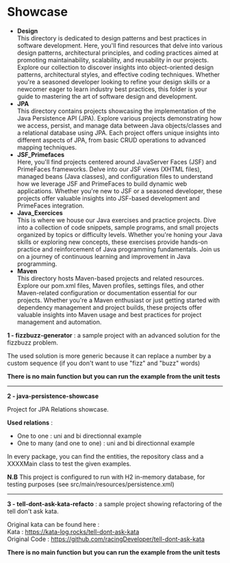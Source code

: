 # Showcase

<ul>
  <li><b>Design</b></li>
  This directory is dedicated to design patterns and best practices in software development. Here, you'll find resources that delve into various design patterns, architectural principles, and coding practices aimed at promoting maintainability, scalability, and reusability in our projects. Explore our collection to discover insights into object-oriented design patterns, architectural styles, and effective coding techniques. Whether you're a seasoned developer looking to refine your design skills or a newcomer eager to learn industry best practices, this folder is your guide to mastering the art of software design and development.
  
  <li><b>JPA</b></li>
  This directory contains projects showcasing the implementation of the Java Persistence API (JPA). Explore various projects demonstrating how we access, persist, and manage data between Java objects/classes and a relational database using JPA. Each project offers unique insights into different aspects of JPA, from basic CRUD operations to advanced mapping techniques.
  
  <li><b>JSF_Primefaces</b></li>
  Here, you'll find projects centered around JavaServer Faces (JSF) and PrimeFaces frameworks. Delve into our JSF views (XHTML files), managed beans (Java classes), and configuration files to understand how we leverage JSF and PrimeFaces to build dynamic web applications. Whether you're new to JSF or a seasoned developer, these projects offer valuable insights into JSF-based development and PrimeFaces integration.
  
  <li><b>Java_Exercices</b></li>
  This is where we house our Java exercises and practice projects. Dive into a collection of code snippets, sample programs, and small projects organized by topics or difficulty levels. Whether you're honing your Java skills or exploring new concepts, these exercises provide hands-on practice and reinforcement of Java programming fundamentals. Join us on a journey of continuous learning and improvement in Java programming.
  
  <li><b>Maven</b></li>
  This directory hosts Maven-based projects and related resources. Explore our pom.xml files, Maven profiles, settings files, and other Maven-related configuration or documentation essential for our projects. Whether you're a Maven enthusiast or just getting started with dependency management and project builds, these projects offer valuable insights into Maven usage and best practices for project management and automation.
</ul>


  <b>1 - fizzbuzz-generator</b> : a sample project with an advanced solution for the fizzbuzz problem.
  
  The used solution is more generic because it can replace a number by a custom sequence (if you don't want to use "fizz" and "buzz" words)
  
  <b>There is no main function but you can run the example from the unit tests</b>

*********************************************************************************************************************
  
  <b>2 - java-persistence-showcase</b>
  
  Project for JPA Relations showcase.
  
  <b>Used relations</b> :

  <ul>
    <li>One to one : uni and bi directionnal example</li>
    <li>One to many (and one to one) : uni and bi directionnal example</li>
  </ul>

  In every package, you can find the entities, the repository class and a XXXXMain class to test the given examples.
  
  <b>N.B</b>
  This project is configured to run with H2 in-memory database, for testing purposes (see src/main/resources/persistence.xml)
  
*********************************************************************************************************************
  <b>3 - tell-dont-ask-kata-refacto</b> : a sample project showing refactoring of the tell don't ask kata.
  
  Original kata can be found here : 
  <br>
  Kata : https://kata-log.rocks/tell-dont-ask-kata  
  Original Code : https://github.com/racingDeveloper/tell-dont-ask-kata
    
  <b>There is no main function but you can run the example from the unit tests</b>
